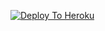 [![Deploy To Heroku](https://www.herokucdn.com/deploy/button.svg)](https://heroku.com/deploy?template=https://github.com/owkow88/hack)
